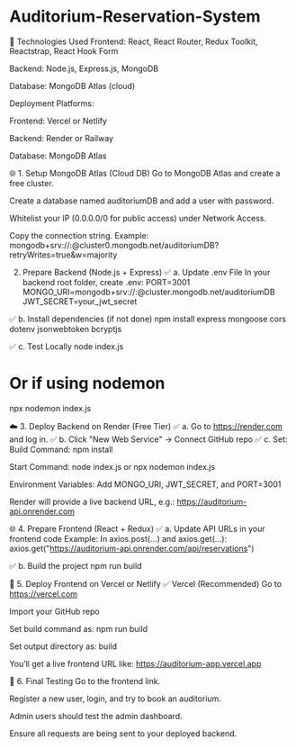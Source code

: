 # Auditorium-Reservation-System

🔧 Technologies Used
Frontend: React, React Router, Redux Toolkit, Reactstrap, React Hook Form

Backend: Node.js, Express.js, MongoDB

Database: MongoDB Atlas (cloud)

Deployment Platforms:

Frontend: Vercel or Netlify

Backend: Render or Railway

Database: MongoDB Atlas

🌐 1. Setup MongoDB Atlas (Cloud DB)
Go to MongoDB Atlas and create a free cluster.

Create a database named auditoriumDB and add a user with password.

Whitelist your IP (0.0.0.0/0 for public access) under Network Access.

Copy the connection string. Example:
mongodb+srv://<username>:<password>@cluster0.mongodb.net/auditoriumDB?retryWrites=true&w=majority


2. Prepare Backend (Node.js + Express)
✅ a. Update .env File
In your backend root folder, create .env:
PORT=3001
MONGO_URI=mongodb+srv://<your-username>:<your-password>@cluster.mongodb.net/auditoriumDB
JWT_SECRET=your_jwt_secret

✅ b. Install dependencies (if not done)
npm install express mongoose cors dotenv jsonwebtoken bcryptjs

✅ c. Test Locally
node index.js
# Or if using nodemon
npx nodemon index.js

☁️ 3. Deploy Backend on Render (Free Tier)
✅ a. Go to https://render.com and log in.
✅ b. Click "New Web Service" → Connect GitHub repo
✅ c. Set:
Build Command: npm install

Start Command: node index.js or npx nodemon index.js

Environment Variables: Add MONGO_URI, JWT_SECRET, and PORT=3001

Render will provide a live backend URL, e.g.:
https://auditorium-api.onrender.com

🌐 4. Prepare Frontend (React + Redux)
✅ a. Update API URLs in your frontend code
Example: In axios.post(...) and axios.get(...):
axios.get("https://auditorium-api.onrender.com/api/reservations")

✅ b. Build the project
npm run build

🚀 5. Deploy Frontend on Vercel or Netlify
✅ Vercel (Recommended)
Go to https://vercel.com

Import your GitHub repo

Set build command as: npm run build

Set output directory as: build

You’ll get a live frontend URL like:
https://auditorium-app.vercel.app

🧪 6. Final Testing
Go to the frontend link.

Register a new user, login, and try to book an auditorium.

Admin users should test the admin dashboard.

Ensure all requests are being sent to your deployed backend.
